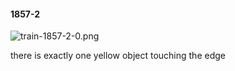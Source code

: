 #### 1857-2
![train-1857-2-0.png](https://github.com/lil-lab/nlvr/raw/master/nlvr/train/images/46/train-1857-2-0.png "train-1857-2-0.png")

there is exactly one yellow object touching the edge